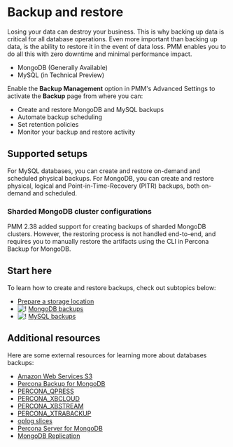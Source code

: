 # Backup and restore

Losing your data can destroy your business. This is why backing up data is critical for all database operations.
Even more important than backing up data, is the ability to restore it in the event of data loss.
PMM enables you to do all this with zero downtime and minimal performance impact.

- MongoDB (Generally Available)
- MySQL (in Technical Preview)

Enable the **Backup Management** option in PMM's Advanced Settings to activate the **Backup** page from where you can: 

- Create and restore MongoDB and MySQL backups 
- Automate backup scheduling
- Set retention policies
- Monitor your backup and restore activity

## Supported setups

For MySQL databases, you can create and restore on-demand and scheduled physical backups. For MongoDB, you can create and restore physical, logical and Point-in-Time-Recovery (PITR) backups, both on-demand and scheduled.

### Sharded MongoDB cluster configurations

PMM 2.38 added support for creating backups of sharded MongoDB clusters. However, the restoring process is not handled end-to-end, and requires you to manually restore the artifacts using the CLI in Percona Backup for MongoDB.


## Start here
To learn how to create and restore backups, check out subtopics below:

- [Prepare a storage location](prepare_storage_location.md)
- ![!](../_images/MongoDB_Logo.png)  [MongoDB  backups](../../get-started/backup/backup_mongo.md)
- ![!](../_images/mysql_logo.png) [MySQL backups](backup_mysql.md) 


## Additional resources
Here are some external resources for learning more about databases backups:

- [Amazon Web Services S3](https://aws.amazon.com/s3/)
- [Percona Backup for MongoDB](https://www.percona.com/doc/percona-backup-mongodb/installation.html)
- [PERCONA_QPRESS](https://docs.percona.com/percona-xtrabackup/2.4/backup_scenarios/compressed_backup.html)
- [PERCONA_XBCLOUD](https://www.percona.com/doc/percona-xtrabackup/2.3/xbcloud/xbcloud.html)
- [PERCONA_XBSTREAM](https://www.percona.com/doc/percona-xtrabackup/2.3/xbstream/xbstream.html)
- [PERCONA_XTRABACKUP](https://www.percona.com/software/mysql-database/percona-xtrabackup)
- [oplog slices](https://www.percona.com/doc/percona-backup-mongodb/glossary.html#term-oplog-slice)
- [Percona Server for MongoDB](https://www.percona.com/software/mongo-database/percona-server-for-mongodb)
- [MongoDB Replication](https://docs.mongodb.com/manual/replication/)

